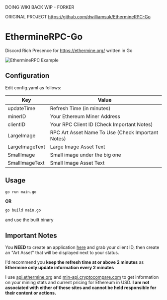 DOING WIKI BACK WIP - FORKER

ORIGINAL PROJECT https://github.com/dwilliamsuk/EthermineRPC-Go

# EthermineRPC-Go
Discord Rich Presence for https://ethermine.org/ written in Go

![EthermineRPC Example]([image](https://user-images.githubusercontent.com/52573108/161124175-1d204f48-a5f5-4b5e-b5c2-8e9bf8ea412a.png))

## Configuration
Edit config.yaml as follows:

| Key | Value |
| ------ | ------ |
| updateTime | Refresh Time (in minutes) |
| minerID | Your Ethereum Miner Address |
| clientID | Your RPC Client ID (Check Important Notes) |
| LargeImage | RPC Art Asset Name To Use (Check Important Notes) |
| LargeImageText | Large Image Asset Text |
| SmallImage | Small image under the big one |
| SmallImageText | Small Image Asset Text |
## Usage

```bash
go run main.go
```

__OR__

```bash
go build main.go
````
and use the built binary

## Important Notes
You __NEED__ to create an application [here](https://discord.com/developers/applications/) and grab your client ID, then create an "Art Asset" that will be displayed next to your status.

I'd recommend you __keep the refresh time at or above 2 minutes__ as __Ethermine only update information every 2 minutes__

I use [api.ethermine.org](https://ethermine.org) and [min-api.cryptocompare.com](https://cryptocompare.com) to get information on your mining stats and current pricing for Ethereum in USD. __I am not associated with either of these sites and cannot be held responsible for their content or actions.__
